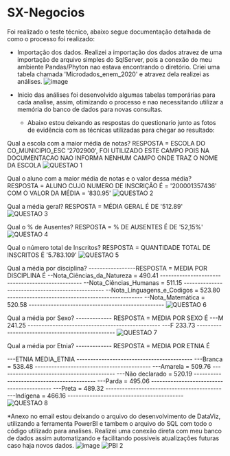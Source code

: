 # SX-Negocios


Foi realizado o teste técnico, abaixo segue documentação detalhada de como o processo foi realizado:

* Importação dos dados.
  Realizei a importação dos dados atravez de uma importação de arquivo simples do SqlServer, pois a conexão do meu ambiente Pandas/Phyton nao estava encontrando o diretório.
  Criei uma tabela chamada 'Microdados_enem_2020' e atravez dela realizei as análises.
![image](https://github.com/user-attachments/assets/63820656-094d-4fb8-a432-2b2a7450b129)


* Inicio das análises
  foi desenvolvido algumas tabelas temporárias para cada analise, assim, otimizando o processo e nao necessitando utilizar a memória do banco de dados para novas consultas.


  * Abaixo estou deixando as respostas do questionario junto as fotos de evidência com as técnicas utilizadas para chegar ao resultado:
 
    
Qual a escola com a maior média de notas?
RESPOSTA = ESCOLA DO CO_MUNICIPIO_ESC '2702900', FOI UTILIZADO ESTE CAMPO POIS NA DOCUMENTACAO NAO INFORMA NENHUM CAMPO ONDE TRAZ O NOME DA ESCOLA
![QUESTAO 1](https://github.com/user-attachments/assets/effce513-1677-46f4-901a-167812340dd9)


Qual o aluno com a maior média de notas e o valor dessa média?
RESPOSTA = ALUNO CUJO NUMERO DE INSCRIÇÃO É = '200001357436' COM O VALOR DA MÉDIA = '830.95'
![QUESTAO 2](https://github.com/user-attachments/assets/b2a408f4-6149-494c-9b1c-45fc83b2d1ad)


Qual a média geral?
RESPOSTA = MÉDIA GERAL É DE '512.89'
![QUESTAO 3](https://github.com/user-attachments/assets/6845e637-ec75-4e31-a2d5-88360140c005)


Qual o % de Ausentes?
RESPOSTA = % DE AUSENTES É DE '52,15%'
![QUESTAO 4](https://github.com/user-attachments/assets/8ec1c1a5-54d2-4a66-9c78-91aec4dcdd1e)


Qual o número total de Inscritos?
RESPOSTA = QUANTIDADE TOTAL DE INSCRITOS É '5.783.109'
![QUESTAO 5](https://github.com/user-attachments/assets/c4ace106-85f3-40e2-9081-ac0a2007d99f)


Qual a média por disciplina?
-----------------RESPOSTA = MEDIA POR DISCIPLINA É 
--Nota_Ciências_da_Natureza	=	490.41 -------------------------------------------------
--Nota_Ciências_Humanas	    =	511.15 -------------------------------------------------
--Nota_Linguagens_e_Codigos	=	523.80 -------------------------------------------------
--Nota_Matemática		        =	520.58 -------------------------------------------------
![QUESTAO 6](https://github.com/user-attachments/assets/3b1dbfdc-9f19-4376-beb1-94ae26f6bd7b)


Qual a média por Sexo?
------------- RESPOSTA = MEDIA POR SEXO É 
---M	241.25 ------------------------------------------------
---F	233.73 ------------------------------------------------
![QUESTAO 7](https://github.com/user-attachments/assets/6880722f-d338-4b00-a750-cf58db664e12)



Qual a média por Etnia?
------------- RESPOSTA = MEDIA POR ETNIA É 

---ETNIA			 MEDIA_ETNIA   ------------------------------------------
---Branca			     = 538.48	   ------------------------------------------
---Amarela			   = 509.76	   ------------------------------------------
---Não declarado	 = 520.19	   ------------------------------------------
---Parda			     = 495.06	   ------------------------------------------
---Preta		    	 = 489.32	   ------------------------------------------
---Indígena	  		 = 466.16	   ------------------------------------------
![QUESTAO 8](https://github.com/user-attachments/assets/ac1c21bd-580b-4e52-b091-d7594a7f8b6f)



*Anexo no email estou deixando o arquivo do desenvolvimento de DataViz, utilizando a ferramenta PowerBI e tambem o arquivo do SQL com todo o código utilizado para analises.
  Realizei uma conexão direta com meu banco de dados assim automatizando e facilitando possiveis atualizações futuras caso haja novos dados.
![image](https://github.com/user-attachments/assets/9468a6ae-8a3b-4322-9866-171fae005bfc)
![PBI 2](https://github.com/user-attachments/assets/414cf27b-422c-4603-ab8f-7259cbe0e21d)


